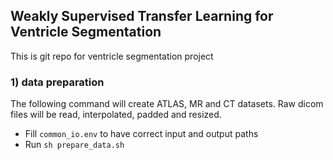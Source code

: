 ## Weakly Supervised Transfer Learning for Ventricle Segmentation

This is git repo for ventricle segmentation project


### 1) data preparation

The following command will create ATLAS, MR and CT datasets. Raw dicom files will be read, interpolated, padded and resized.

- Fill `common_io.env` to have correct input and output paths 
- Run `sh prepare_data.sh`



